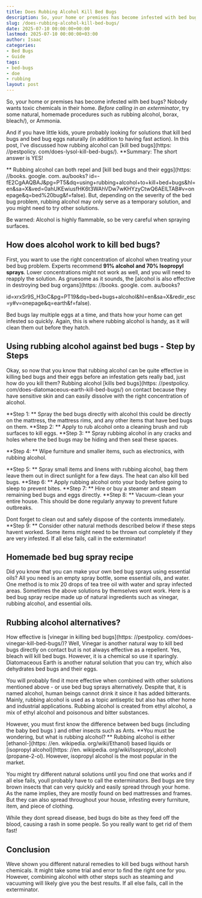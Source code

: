 ```yaml
---
title: Does Rubbing Alcohol Kill Bed Bugs
description: So, your home or premises has become infested with bed bugs? Nobody wants toxic chemicals in their home. Before calling in an exterminator , try some natural,...
slug: /does-rubbing-alcohol-kill-bed-bugs/
date: 2025-07-10 00:00:00+00:00
lastmod: 2025-07-10 00:00:00+03:00
author: Isaac
categories:
- Bed Bugs
- Guide
tags:
- bed-bugs
- doe
- rubbing
layout: post
---
```


So, your home or premises has become infested with bed bugs? Nobody wants toxic chemicals in their home. *Before calling in an exterminator*, try some natural, homemade procedures such as rubbing alcohol, borax, bleach/), or Ammonia.

And if you have little kids, youre probably looking for solutions that kill bed bugs and bed bug eggs naturally (in addition to having fast action). In this post, I've discussed how rubbing alcohol can [kill bed bugs](https: //pestpolicy. com/does-lysol-kill-bed-bugs/). **Summary: The short answer is YES!

** Rubbing alcohol can both repel and [kill bed bugs and their eggs](https: //books. google. com. au/books? id=-fE2CgAAQBAJ&pg=PT5&dq=using+rubbing+alcohol+to+kill+bed+bugs&hl=en&sa=X&ved=0ahUKEwiusfHK6t3WAhVDw7wKHYzyCtwQ6AEILTAB#v=onepage&q=bed%20bug&f=false). But, depending on the severity of the bed bug problem, rubbing alcohol may only serve as a temporary solution, and you might need to try other solutions.

Be warned: Alcohol is highly flammable, so be very careful when spraying surfaces.

##  **How does alcohol work to kill bed bugs?**

First, you want to use the right concentration of alcohol when treating your bed bug problem. Experts recommend **91% alcohol and 70% Isopropyl sprays**. Lower concentrations might not work as well, and you will need to reapply the solution. As gruesome as it sounds, the [alcohol is also effective in destroying bed bug organs](https: //books. google. com. au/books?

id=xrxSr9S_H3oC&pg=PT19&dq=bed+bugs+alcohol&hl=en&sa=X&redir_esc=y#v=onepage&q=earth&f=false).

Bed bugs lay multiple eggs at a time, and thats how your home can get infested so quickly. Again, this is where rubbing alcohol is handy, as it will clean them out before they hatch.

##  **Using rubbing alcohol against bed bugs - Step by Steps**

Okay, so now that you know that rubbing alcohol can be quite effective in killing bed bugs and their eggs before an infestation gets really bad, just how do you kill them? Rubbing alcohol [kills bed bugs](https: //pestpolicy. com/does-diatomaceous-earth-kill-bed-bugs/) on contact because they have sensitive skin and can easily dissolve with the right concentration of alcohol.

**Step 1: ** Spray the bed bugs directly with alcohol this could be directly on the mattress, the mattress rims, and any other items that have bed bugs on them. **Step 2: ** Apply to rub alcohol onto a cleaning brush and rub surfaces to kill eggs. **Step 3: ** Spray rubbing alcohol in any cracks and holes where the bed bugs may be hiding and then seal these spaces.

**Step 4: ** Wipe furniture and smaller items, such as electronics, with rubbing alcohol.

**Step 5: ** Spray small items and linens with rubbing alcohol, bag them leave them out in direct sunlight for a few days. The heat can also kill bed bugs. **Step 6: ** Apply rubbing alcohol onto your body before going to sleep to prevent bites. **Step 7: ** Hire or buy a steamer and steam remaining bed bugs and eggs directly. **Step 8: ** Vacuum-clean your entire house. This should be done regularly anyway to prevent future outbreaks.

Dont forget to clean out and safely dispose of the contents immediately. **Step 9: ** Consider other natural methods described below if these steps havent worked. Some items might need to be thrown out completely if they are very infested. If all else fails, call in the exterminator!

##  **Homemade bed bug spray recipe**

Did you know that you can make your own bed bug sprays using essential oils? All you need is an empty spray bottle, some essential oils, and water. One method is to mix 20 drops of tea tree oil with water and spray infected areas. Sometimes the above solutions by themselves wont work. Here is a bed bug spray recipe made up of natural ingredients such as vinegar, rubbing alcohol, and essential oils.

##  **Rubbing alcohol alternatives?**

How effective is [vinegar in killing bed bugs](https: //pestpolicy. com/does-vinegar-kill-bed-bugs/)? Well, Vinegar is another natural way to kill bed bugs directly on contact but is not always effective as a repellent. Yes, bleach will kill bed bugs. However, it is a chemical so use it sparingly. Diatomaceous Earth is another natural solution that you can try, which also dehydrates bed bugs and their eggs.

You will probably find it more effective when combined with other solutions mentioned above - or use bed bug sprays alternatively. Despite that, it is named alcohol, human beings cannot drink it since it has added bitterants. Mainly, rubbing alcohol is used as a topic antiseptic but also has other home and industrial applications. Rubbing alcohol is created from ethyl alcohol, a mix of ethyl alcohol and poisonous and bitter substances.

However, you must first know the difference between bed bugs (including the baby bed bugs ) and other insects such as Ants. **You must be wondering, but what is rubbing alcohol? ** Rubbing alcohol is either [ethanol-](https: //en. wikipedia. org/wiki/Ethanol) based liquids or [isopropyl alcohol](https: //en. wikipedia. org/wiki/Isopropyl_alcohol) (propane-2-ol). However, isopropyl alcohol is the most popular in the market.

You might try different natural solutions until you find one that works and if all else fails, youll probably have to call the exterminators. Bed bugs are tiny brown insects that can very quickly and easily spread through your home. As the name implies, they are mostly found on bed mattresses and frames. But they can also spread throughout your house, infesting every furniture, item, and piece of clothing.

While they dont spread disease, bed bugs do bite as they feed off the blood, causing a rash in some people. So you really want to get rid of them fast!

##  **Conclusion**

Weve shown you different natural remedies to kill bed bugs without harsh chemicals. It might take some trial and error to find the right one for you. However, combining alcohol with other steps such as steaming and vacuuming will likely give you the best results. If all else fails, call in the exterminator.
